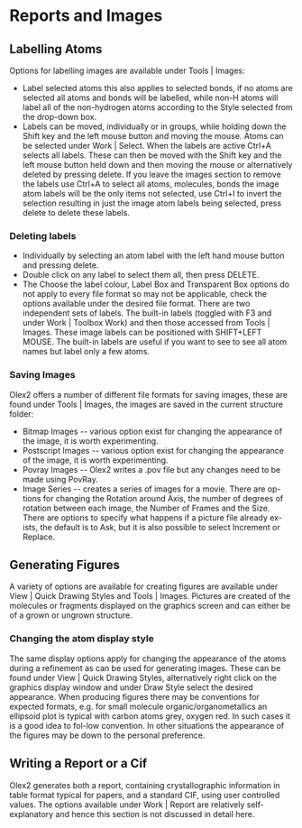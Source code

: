 # Reports and Images
## Labelling Atoms
Options for labelling images are available under Tools | Images:
- Label selected atoms this also applies to selected bonds, if no atoms are selected all atoms and bonds will be labelled, while non-H atoms will label all of the non-hydrogen atoms according to the Style selected from the drop-down box. 
- Labels can be moved, individually or in groups, while holding down the Shift key and the left mouse button and moving the mouse.
Atoms can be selected under Work | Select. When the labels are active Ctrl+A selects all labels. These can then be moved with the Shift key and the left mouse button held down and then moving the mouse or alternatively deleted by pressing delete. If you leave the images section to remove the labels use Ctrl+A to select all atoms, molecules, bonds the image atom labels will be the only items not selected, use Ctrl+I to invert the selection resulting in just the image atom labels being selected, press delete to delete these labels.
### Deleting labels
- Individually by selecting an atom label with the left hand mouse button and pressing delete.
- Double click on any label to select them all, then press DELETE.
- The Choose the label colour, Label Box and Transparent Box options do not apply to every file format so may not be applicable, check the options available under the desired file format. 
There are two independent sets of labels. The built-in labels (toggled with F3 and under Work | Toolbox Work) and then those accessed from Tools | Images. These image labels can be positioned with SHIFT+LEFT MOUSE. The built-in labels are useful if you want to see to see all atom names but label only a few atoms.
### Saving Images
Olex2 offers a number of different file formats for saving images, these are found under Tools | Images, the images are saved in the current structure folder:
- Bitmap Images -- various option exist for changing the appearance of the image, it is worth experimenting.
- Postscript Images -- various option exist for changing the appearance of the image, it is worth experimenting.
- Povray Images -- Olex2 writes a .pov file but any changes need to be made using PovRay.
- Image Series -- creates a series of images for a movie. There are op-tions for changing the Rotation around Axis, the number of degrees of rotation between each image, the Number of Frames and the Size.
There are options to specify what happens if a picture file already ex-ists, the default is to Ask, but it is also possible to select Increment or Replace.

## Generating Figures
A variety of options are available for creating figures are available under View |  Quick Drawing Styles and Tools | Images. Pictures are created of the molecules or fragments displayed on the graphics screen and can either be of a grown or ungrown structure.
### Changing the atom display style
The same display options apply for changing the appearance of the atoms during a refinement as can be used for generating images. These can be found under View | Quick Drawing Styles, alternatively right click on the graphics display window and under Draw Style select the desired appearance. 
When producing figures there may be conventions for expected formats, e.g. for small molecule organic/organometallics an ellipsoid plot is typical with carbon atoms grey, oxygen red. In such cases it is a good idea to fol-low convention. In other situations the appearance of the figures may be down to the personal preference.

## Writing a Report or a Cif
Olex2 generates both a report, containing crystallographic information in table format typical for papers, and a standard CIF,  using user controlled values. The options available under Work | Report are relatively self-explanatory and hence this section is not discussed in detail here.
